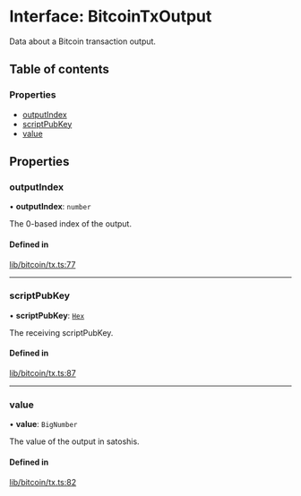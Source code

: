 # Interface: BitcoinTxOutput

Data about a Bitcoin transaction output.

## Table of contents

### Properties

- [outputIndex](BitcoinTxOutput.md#outputindex)
- [scriptPubKey](BitcoinTxOutput.md#scriptpubkey)
- [value](BitcoinTxOutput.md#value)

## Properties

### outputIndex

• **outputIndex**: `number`

The 0-based index of the output.

#### Defined in

[lib/bitcoin/tx.ts:77](https://github.com/jose-blockchain/tbtc-v2/blob/main/typescript/src/lib/bitcoin/tx.ts#L77)

___

### scriptPubKey

• **scriptPubKey**: [`Hex`](../classes/Hex.md)

The receiving scriptPubKey.

#### Defined in

[lib/bitcoin/tx.ts:87](https://github.com/jose-blockchain/tbtc-v2/blob/main/typescript/src/lib/bitcoin/tx.ts#L87)

___

### value

• **value**: `BigNumber`

The value of the output in satoshis.

#### Defined in

[lib/bitcoin/tx.ts:82](https://github.com/jose-blockchain/tbtc-v2/blob/main/typescript/src/lib/bitcoin/tx.ts#L82)
